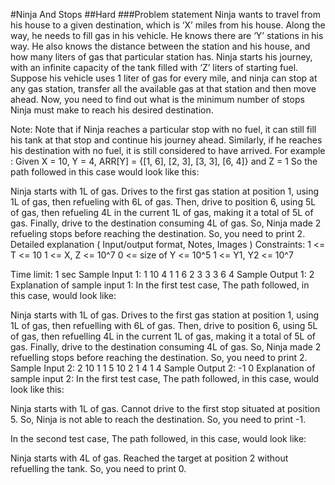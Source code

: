 #Ninja And Stops
##Hard
###Problem statement
Ninja wants to travel from his house to a given destination, which is ‘X’ miles from his house. Along the way, he needs to fill gas in his vehicle. He knows there are ‘Y’ stations in his way. He also knows the distance between the station and his house, and how many liters of gas that particular station has.
Ninja starts his journey, with an infinite capacity of the tank filled with ‘Z’ liters of starting fuel. Suppose his vehicle uses 1 liter of gas for every mile, and ninja can stop at any gas station, transfer all the available gas at that station and then move ahead.
Now, you need to find out what is the minimum number of stops Ninja must make to reach his desired destination.

Note:
Note that if Ninja reaches a particular stop with no fuel, it can still fill his tank at that stop and continue his journey ahead. Similarly, if he reaches his destination with no fuel, it is still considered to have arrived.
For example :
Given X = 10, Y = 4, ARR[Y] = {[1, 6], [2, 3], [3, 3], [6, 4]} and Z = 1
So the path followed in this case would look like this:

Ninja starts with 1L of gas. 
Drives to the first gas station at position 1, using 1L of gas, then refueling with 6L of gas.
Then, drive to position 6, using 5L of gas, then refueling 4L in the current 1L of gas, making it a total of 5L of gas.
Finally, drive to the destination consuming 4L of gas.
So, Ninja made 2 refueling stops before reaching the destination. So, you need to print 2. 
Detailed explanation ( Input/output format, Notes, Images )
Constraints:
1 <= T <= 10
1 <= X, Z  <= 10^7
0 <= size of Y <= 10^5
1 <= Y1, Y2 <= 10^7

Time limit: 1 sec
Sample Input 1:
1
10 4 1
1 6
2 3
3 3
6 4
Sample Output 1:
2
Explanation of sample input 1:
In the first test case, 
The path followed, in this case, would look like:

Ninja starts with 1L of gas. 
Drives to the first gas station at position 1, using 1L of gas, then refuelling with 6L of gas.
Then, drive to position 6, using 5L of gas, then refuelling 4L in the current 1L of gas, making it a total of 5L of gas.
Finally, drive to the destination consuming 4L of gas. 
So, Ninja made 2 refuelling stops before reaching the destination. So, you need to print 2. 
Sample Input 2:
2
10 1 1
5 10
2 1 4
1 4
Sample Output 2:
-1
0
Explanation of sample input 2:
In the first test case, 
The path followed, in this case, would look like this:

Ninja starts with 1L of gas. 
Cannot drive to the first stop situated at position 5.
So, Ninja is not able to reach the destination. So, you need to print -1.

In the second test case, 
The path followed, in this case, would look like:

Ninja starts with 4L of gas. 
Reached the target at position 2 without refuelling the tank. So, you need to print 0.